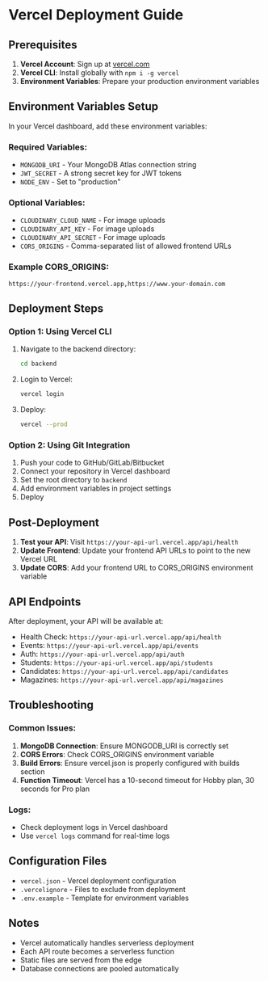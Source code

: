 # Vercel Deployment Guide

## Prerequisites

1. **Vercel Account**: Sign up at [vercel.com](https://vercel.com)
2. **Vercel CLI**: Install globally with `npm i -g vercel`
3. **Environment Variables**: Prepare your production environment variables

## Environment Variables Setup

In your Vercel dashboard, add these environment variables:

### Required Variables:

-   `MONGODB_URI` - Your MongoDB Atlas connection string
-   `JWT_SECRET` - A strong secret key for JWT tokens
-   `NODE_ENV` - Set to "production"

### Optional Variables:

-   `CLOUDINARY_CLOUD_NAME` - For image uploads
-   `CLOUDINARY_API_KEY` - For image uploads
-   `CLOUDINARY_API_SECRET` - For image uploads
-   `CORS_ORIGINS` - Comma-separated list of allowed frontend URLs

### Example CORS_ORIGINS:

```
https://your-frontend.vercel.app,https://www.your-domain.com
```

## Deployment Steps

### Option 1: Using Vercel CLI

1. Navigate to the backend directory:

    ```bash
    cd backend
    ```

2. Login to Vercel:

    ```bash
    vercel login
    ```

3. Deploy:
    ```bash
    vercel --prod
    ```

### Option 2: Using Git Integration

1. Push your code to GitHub/GitLab/Bitbucket
2. Connect your repository in Vercel dashboard
3. Set the root directory to `backend`
4. Add environment variables in project settings
5. Deploy

## Post-Deployment

1. **Test your API**: Visit `https://your-api-url.vercel.app/api/health`
2. **Update Frontend**: Update your frontend API URLs to point to the new Vercel URL
3. **Update CORS**: Add your frontend URL to CORS_ORIGINS environment variable

## API Endpoints

After deployment, your API will be available at:

-   Health Check: `https://your-api-url.vercel.app/api/health`
-   Events: `https://your-api-url.vercel.app/api/events`
-   Auth: `https://your-api-url.vercel.app/api/auth`
-   Students: `https://your-api-url.vercel.app/api/students`
-   Candidates: `https://your-api-url.vercel.app/api/candidates`
-   Magazines: `https://your-api-url.vercel.app/api/magazines`

## Troubleshooting

### Common Issues:

1. **MongoDB Connection**: Ensure MONGODB_URI is correctly set
2. **CORS Errors**: Check CORS_ORIGINS environment variable
3. **Build Errors**: Ensure vercel.json is properly configured with builds section
4. **Function Timeout**: Vercel has a 10-second timeout for Hobby plan, 30 seconds for Pro plan

### Logs:

-   Check deployment logs in Vercel dashboard
-   Use `vercel logs` command for real-time logs

## Configuration Files

-   `vercel.json` - Vercel deployment configuration
-   `.vercelignore` - Files to exclude from deployment
-   `.env.example` - Template for environment variables

## Notes

-   Vercel automatically handles serverless deployment
-   Each API route becomes a serverless function
-   Static files are served from the edge
-   Database connections are pooled automatically
